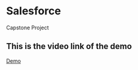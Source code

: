 # Salesforce
Capstone Project<br>
<h2>This is the video link of the demo</h2>
<a href = "https://drive.google.com/file/d/1AO7a9kCxSoplxs6J9St8ZlR0Stoa7bHh/view?usp=drivesdk"> Demo</a>
